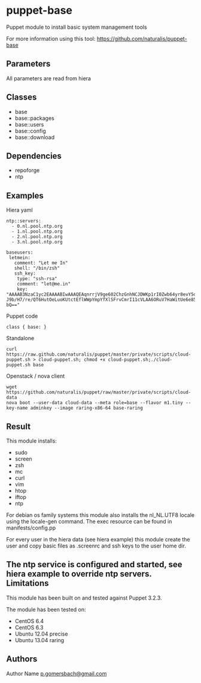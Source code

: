 puppet-base
===================

Puppet module to install basic system management tools

For more information using this tool: https://github.com/naturalis/puppet-base

Parameters
-------------
All parameters are read from hiera

Classes
-------------
- base
- base::packages
- base::users
- base::config
- base::download

Dependencies
-------------
- repoforge
- ntp

Examples
-------------
Hiera yaml
```
ntp::servers:
  - 0.nl.pool.ntp.org
  - 1.nl.pool.ntp.org
  - 2.nl.pool.ntp.org
  - 3.nl.pool.ntp.org

baseusers:
 letmein:
   comment: "Let me In"
   shell: "/bin/zsh"
   ssh_key:
    type: "ssh-rsa"
    comment: "let@me.in"
    key: "AAAAB3NzaC1yc2EAAAABIwAAAQEAqnrrjV9ge602ChzGnhNCJDWKp1rI0Zwb64yr8evY5ozINNzyHaWGwp20JRQbPmwhd3TQDPI3hQ48n8fTagCGKRUnim25A9Fmx25viXDA7VjmfmJvC11zZgP+7cGploLcU3aOKABOpNu38tOqcI2oUgy
J9b/H7/re/QT6HutOeLuoKUtctEflWWpYmpYfXlSFrvCmrI11cVLAA6ORuV7HaWitUe6e85bv+Wxu7RICUf4HNjZRJaZdDZkaR55Y+C147qc9VcCJuJFQbOjdhocxr9AJX0ECSeW5aooB3MOvefuCxXSlCgtQTczJhJiXUo97W+/SqzupB57Ju+jnK2Xw
bQ=="
```
Puppet code
```
class { base: }
```
Standalone
```
curl https://raw.github.com/naturalis/puppet/master/private/scripts/cloud-puppet.sh > cloud-puppet.sh; chmod +x cloud-puppet.sh;./cloud-puppet.sh base
```
Openstack / nova client
```
wget https://github.com/naturalis/puppet/raw/master/private/scripts/cloud-data
nova boot --user-data cloud-data --meta role=base --flavor m1.tiny --key-name adminkey --image raring-x86-64 base-raring
```
Result
-------------
This module installs:
- sudo
- screen
- zsh
- mc
- curl
- vim
- htop
- iftop
- ntp

For debian os family systems this module also installs the nl_NL.UTF8 locale using the locale-gen command. The exec resource can be found in manifests/config.pp

For every user in the hiera data (see hiera example) this module create the user and copy basic files as .screenrc and ssh keys to the user home dir.

The ntp service is configured and started, see hiera example to override ntp servers.
Limitations
-------------
This module has been built on and tested against Puppet 3.2.3.

The module has been tested on:
- CentOS 6.4
- CentOS 6.3
- Ubuntu 12.04 precise
- Ubuntu 13.04 raring

Authors
-------------
Author Name <p.gomersbach@gmail.com>

